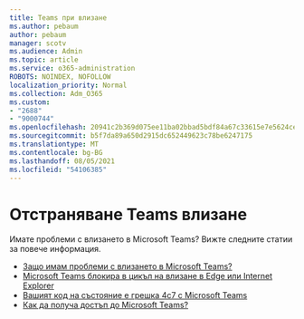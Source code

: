 ```yaml
---
title: Teams при влизане
ms.author: pebaum
author: pebaum
manager: scotv
ms.audience: Admin
ms.topic: article
ms.service: o365-administration
ROBOTS: NOINDEX, NOFOLLOW
localization_priority: Normal
ms.collection: Adm_O365
ms.custom:
- "2688"
- "9000744"
ms.openlocfilehash: 20941c2b369d075ee11ba02bbad5bdf84a67c33615e7e5624ce790bb04cb808c
ms.sourcegitcommit: b5f7da89a650d2915dc652449623c78be6247175
ms.translationtype: MT
ms.contentlocale: bg-BG
ms.lasthandoff: 08/05/2021
ms.locfileid: "54106385"
---
```

# <a name="troubleshooting-teams-sign-in"></a>Отстраняване Teams влизане 

Имате проблеми с влизането в Microsoft Teams? Вижте следните статии за повече информация.

- [Защо имам проблеми с влизането в Microsoft Teams?](https://support.office.com/article/a02f683b-61a3-4008-9447-ee60c5593b0f)
- [Microsoft Teams блокира в цикъл на влизане в Edge или Internet Explorer](https://docs.microsoft.com/microsoftteams/troubleshoot/teams-sign-in/sign-in-loop)
- [Вашият код на състояние е грешка 4c7 с Microsoft Teams](https://support.microsoft.com/help/4041047/modern-authentication-failed-here-status-code-is-4c7-when-signing-in-t)
- [Как да получа достъп до Microsoft Teams?](https://support.office.com/article/how-do-i-get-access-to-microsoft-teams-fc7f1634-abd3-4f26-a597-9df16e4ca65b)